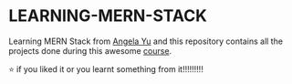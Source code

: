 # LEARNING-MERN-STACK

Learning MERN Stack from [Angela Yu](https://www.linkedin.com/in/angela-yu-963a584b/) and this repository contains all the projects done during this awesome [course](https://www.udemy.com/course/the-complete-web-development-bootcamp/).

⭐ if you liked it or you learnt something from it!!!!!!!!!
